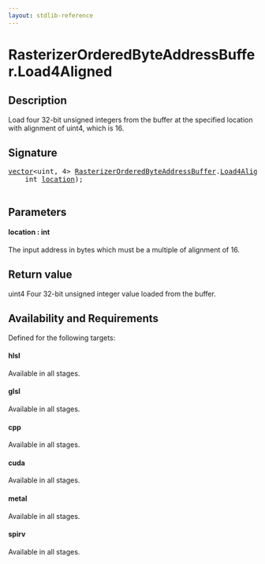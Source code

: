 ```yaml
---
layout: stdlib-reference
---
```


# RasterizerOrderedByteAddressBuffer\.Load4Aligned

## Description

Load four 32-bit unsigned integers from the buffer at the specified location with alignment
of <span class='code'>uint4</span>, which is 16.



## Signature 

<pre>
<a href="../types/vector/index" class="code_type">vector</a>&lt;<span class="code_keyword">uint</span>, 4&gt; <a href="../types/rasterizerorderedbyteaddressbuffer-0ahls/index" class="code_type">RasterizerOrderedByteAddressBuffer</a>.<a href="load4aligned-05">Load4Aligned</a>(
    <span class="code_keyword">int</span> <a href="load4aligned-05#decl-location" class="code_param">location</a>);

</pre>

## Parameters

####  <a id="decl-location"></a>location  : int
The input address in bytes which must be a multiple of alignment of 16.


## Return value
<span class='code'>uint4</span> Four 32-bit unsigned integer value loaded from the buffer.


## Availability and Requirements

Defined for the following targets:

#### hlsl
Available in all stages.

#### glsl
Available in all stages.

#### cpp
Available in all stages.

#### cuda
Available in all stages.

#### metal
Available in all stages.

#### spirv
Available in all stages.



